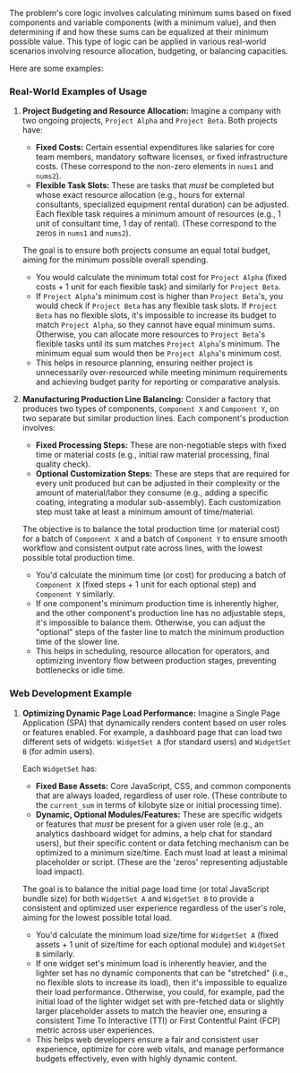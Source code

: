 The problem's core logic involves calculating minimum sums based on fixed components and variable components (with a minimum value), and then determining if and how these sums can be equalized at their minimum possible value. This type of logic can be applied in various real-world scenarios involving resource allocation, budgeting, or balancing capacities.

Here are some examples:

### Real-World Examples of Usage

1.  **Project Budgeting and Resource Allocation:**
    Imagine a company with two ongoing projects, `Project Alpha` and `Project Beta`. Both projects have:
    * **Fixed Costs:** Certain essential expenditures like salaries for core team members, mandatory software licenses, or fixed infrastructure costs. (These correspond to the non-zero elements in `nums1` and `nums2`).
    * **Flexible Task Slots:** These are tasks that *must* be completed but whose exact resource allocation (e.g., hours for external consultants, specialized equipment rental duration) can be adjusted. Each flexible task requires a minimum amount of resources (e.g., 1 unit of consultant time, 1 day of rental). (These correspond to the zeros in `nums1` and `nums2`).

    The goal is to ensure both projects consume an equal total budget, aiming for the minimum possible overall spending.
    * You would calculate the minimum total cost for `Project Alpha` (fixed costs + 1 unit for each flexible task) and similarly for `Project Beta`.
    * If `Project Alpha`'s minimum cost is higher than `Project Beta`'s, you would check if `Project Beta` has any flexible task slots. If `Project Beta` has no flexible slots, it's impossible to increase its budget to match `Project Alpha`, so they cannot have equal minimum sums. Otherwise, you can allocate more resources to `Project Beta`'s flexible tasks until its sum matches `Project Alpha`'s minimum. The minimum equal sum would then be `Project Alpha`'s minimum cost.
    * This helps in resource planning, ensuring neither project is unnecessarily over-resourced while meeting minimum requirements and achieving budget parity for reporting or comparative analysis.

2.  **Manufacturing Production Line Balancing:**
    Consider a factory that produces two types of components, `Component X` and `Component Y`, on two separate but similar production lines. Each component's production involves:
    * **Fixed Processing Steps:** These are non-negotiable steps with fixed time or material costs (e.g., initial raw material processing, final quality check).
    * **Optional Customization Steps:** These are steps that are required for every unit produced but can be adjusted in their complexity or the amount of material/labor they consume (e.g., adding a specific coating, integrating a modular sub-assembly). Each customization step must take at least a minimum amount of time/material.

    The objective is to balance the total production time (or material cost) for a batch of `Component X` and a batch of `Component Y` to ensure smooth workflow and consistent output rate across lines, with the lowest possible total production time.
    * You'd calculate the minimum time (or cost) for producing a batch of `Component X` (fixed steps + 1 unit for each optional step) and `Component Y` similarly.
    * If one component's minimum production time is inherently higher, and the other component's production line has no adjustable steps, it's impossible to balance them. Otherwise, you can adjust the "optional" steps of the faster line to match the minimum production time of the slower line.
    * This helps in scheduling, resource allocation for operators, and optimizing inventory flow between production stages, preventing bottlenecks or idle time.

### Web Development Example

1.  **Optimizing Dynamic Page Load Performance:**
    Imagine a Single Page Application (SPA) that dynamically renders content based on user roles or features enabled. For example, a dashboard page that can load two different sets of widgets: `WidgetSet A` (for standard users) and `WidgetSet B` (for admin users).

    Each `WidgetSet` has:
    * **Fixed Base Assets:** Core JavaScript, CSS, and common components that are always loaded, regardless of user role. (These contribute to the `current_sum` in terms of kilobyte size or initial processing time).
    * **Dynamic, Optional Modules/Features:** These are specific widgets or features that *must* be present for a given user role (e.g., an analytics dashboard widget for admins, a help chat for standard users), but their specific content or data fetching mechanism can be optimized to a minimum size/time. Each must load at least a minimal placeholder or script. (These are the 'zeros' representing adjustable load impact).

    The goal is to balance the initial page load time (or total JavaScript bundle size) for both `WidgetSet A` and `WidgetSet B` to provide a consistent and optimized user experience regardless of the user's role, aiming for the lowest possible total load.
    * You'd calculate the minimum load size/time for `WidgetSet A` (fixed assets + 1 unit of size/time for each optional module) and `WidgetSet B` similarly.
    * If one widget set's minimum load is inherently heavier, and the lighter set has no dynamic components that can be "stretched" (i.e., no flexible slots to increase its load), then it's impossible to equalize their load performance. Otherwise, you could, for example, pad the initial load of the lighter widget set with pre-fetched data or slightly larger placeholder assets to match the heavier one, ensuring a consistent Time To Interactive (TTI) or First Contentful Paint (FCP) metric across user experiences.
    * This helps web developers ensure a fair and consistent user experience, optimize for core web vitals, and manage performance budgets effectively, even with highly dynamic content.
